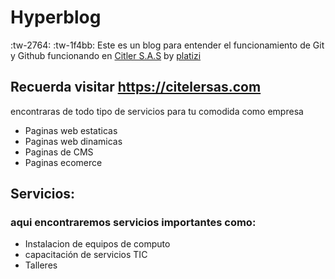 # Hyperblog 
:tw-2764: :tw-1f4bb:
Este es un blog para entender el funcionamiento de Git y Github
funcionando en [Citler S.A.S](https://citelersas.com )
by [platizi](https://platzi.com)

## Recuerda visitar https://citelersas.com
encontraras de todo tipo de servicios para tu comodida como empresa
* Paginas web estaticas
* Paginas web dinamicas
* Paginas de CMS
* Paginas ecomerce

## Servicios:

### aqui encontraremos servicios importantes como:
* Instalacion de equipos de computo
* capacitación de servicios TIC
* Talleres 


